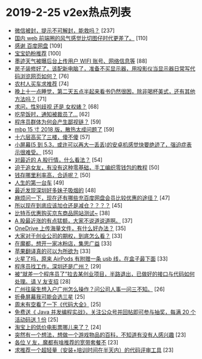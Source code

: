 # 2019-2-25 v2ex热点列表

+ [微信被封，提示不可解封，能救吗？](https://www.v2ex.com/t/538305#reply237) [237]
+ [国内 web 前端圈的风气感觉比切图仔时代更差了。](https://www.v2ex.com/t/538397#reply110) [110]
+ [感谢 百度网盘](https://www.v2ex.com/t/538577#reply109) [109]
+ [宝宝奶粉推荐](https://www.v2ex.com/t/538302#reply100) [100]
+ [墨迹天气被曝后台上传用户 WIFI 账号、网络信息等](https://www.v2ex.com/t/538354#reply88) [88]
+ [房子装修好了，该配新电脑了，准备不买显示器，用投影仪当显示器日常写代码浏览网页如何？](https://www.v2ex.com/t/538311#reply76) [76]
+ [农村人买车求推荐](https://www.v2ex.com/t/538319#reply74) [74]
+ [晚上十一点睡觉，第二天五点半起来看书仍然很困，除非喝杯美式，还有其他方法吗？](https://www.v2ex.com/t/538323#reply71) [71]
+ [求问，性别歧视 还是 女权婊？](https://www.v2ex.com/t/538479#reply68) [68]
+ [吃早饭时，通知被裁员了...](https://www.v2ex.com/t/538404#reply62) [62]
+ [程序员群体为何会产生鄙视链？](https://www.v2ex.com/t/538392#reply59) [59]
+ [mbp 15 寸 2018 版，散热太成问题了](https://www.v2ex.com/t/538473#reply59) [59]
+ [十六层高买了三楼，傻不傻](https://www.v2ex.com/t/538595#reply57) [57]
+ [小屏幕(5 到 5.3，或许可以再大一丢丢)的安卓机感觉快要绝迹了，强迫症表示很难受。](https://www.v2ex.com/t/538306#reply55) [55]
+ [对最近的 A 股行情，什么看法？](https://www.v2ex.com/t/538433#reply54) [54]
+ [迫于追女友，有没有这种零基础，手工编织零钱包的教程](https://www.v2ex.com/t/538527#reply50) [50]
+ [钱存哪里利率高，合适呢？](https://www.v2ex.com/t/538304#reply50) [50]
+ [人生的第一台车](https://www.v2ex.com/t/538451#reply49) [49]
+ [最近发现深圳好多妹子吸烟的](https://www.v2ex.com/t/538461#reply48) [48]
+ [麻烦问一下，现在还有哪些充百度网盘会员比较优惠的途径？](https://www.v2ex.com/t/538457#reply47) [47]
+ [所以现在到底应该加仓还是减仓？？？？](https://www.v2ex.com/t/538349#reply45) [45]
+ [比特币优惠购买京东商品网站测试~](https://www.v2ex.com/t/538388#reply38) [38]
+ [A 股最近涨的有点猛额，大家不说道说道啊。](https://www.v2ex.com/t/538482#reply37) [37]
+ [OneDrive 上传海量文件，有什么好办法？](https://www.v2ex.com/t/538337#reply35) [35]
+ [大家对于创业公司的期权，到底怎么看？](https://www.v2ex.com/t/538405#reply33) [33]
+ [在魔都，想开一家冰粉店，集思广益](https://www.v2ex.com/t/538407#reply33) [33]
+ [苹果翻译真的可以为所欲为](https://www.v2ex.com/t/538414#reply33) [33]
+ [火星了吗，原来 AirPods 有附赠一条 usb 线，在盒子最下面](https://www.v2ex.com/t/538358#reply33) [33]
+ [程序员找工作，深圳还是广州？](https://www.v2ex.com/t/538316#reply29) [29]
+ [被“就差一个程序员了”拉去某创业项目，半路退出，已做好的接口与代码如何处理。请 V 友支招](https://www.v2ex.com/t/538356#reply28) [28]
+ [广州往届生想入户广州怎么操作？问公司人事一问三不知。](https://www.v2ex.com/t/538363#reply26) [26]
+ [折叠屏幕我可能会选三星](https://www.v2ex.com/t/538643#reply25) [25]
+ [周末有空看了一下《代码大全》](https://www.v2ex.com/t/538449#reply25) [25]
+ [免费送《 Java 并发编程实战》，关注公众号并回帖即可参与抽奖，每满 20 个活动码送 1 份](https://www.v2ex.com/t/538537#reply25) [25]
+ [淘宝上的低价电影票哪儿来了？](https://www.v2ex.com/t/538415#reply24) [24]
+ [突然有一个想法，想做一个游戏物品的百科，不知道有没有人感兴趣](https://www.v2ex.com/t/538629#reply23) [23]
+ [各位 V 友，魔都有啥推荐的宽带套餐不](https://www.v2ex.com/t/538424#reply23) [23]
+ [求推荐一个超轻量（安装+培训时间在半天内）的代码评审工具](https://www.v2ex.com/t/538474#reply23) [23]
